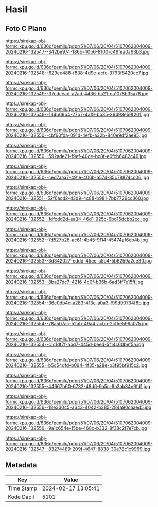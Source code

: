# Hasil

## Foto C Plano

https://sirekap-obj-formc.kpu.go.id/636d/pemilu/pdpr/51/07/06/20/04/5107062004009-20240216-132547--342be974-186b-40b6-8100-c49fea0a63b3.jpg

https://sirekap-obj-formc.kpu.go.id/636d/pemilu/pdpr/51/07/06/20/04/5107062004009-20240216-132548--629ee488-f838-4d9e-acfc-3793f8420cc7.jpg

https://sirekap-obj-formc.kpu.go.id/636d/pemilu/pdpr/51/07/06/20/04/5107062004009-20240216-132549--37cdcead-a2ad-4436-ba21-ea1078b35a78.jpg

https://sirekap-obj-formc.kpu.go.id/636d/pemilu/pdpr/51/07/06/20/04/5107062004009-20240216-132549--134b69b4-27b7-4af9-bb35-36493e59f201.jpg

https://sirekap-obj-formc.kpu.go.id/636d/pemilu/pdpr/51/07/06/20/04/5107062004009-20240216-132550--cbf60fda-091d-4efb-a32b-840e9df2ae95.jpg

https://sirekap-obj-formc.kpu.go.id/636d/pemilu/pdpr/51/07/06/20/04/5107062004009-20240216-132550--592ade21-f9ef-40ce-bc8f-e6fcb6482c46.jpg

https://sirekap-obj-formc.kpu.go.id/636d/pemilu/pdpr/51/07/06/20/04/5107062004009-20240216-132550--ced7aaa7-491e-406b-a574-85c78874cc06.jpg

https://sirekap-obj-formc.kpu.go.id/636d/pemilu/pdpr/51/07/06/20/04/5107062004009-20240216-132551--52f6acd2-d3d9-4c88-b981-7bb7729cc360.jpg

https://sirekap-obj-formc.kpu.go.id/636d/pemilu/pdpr/51/07/06/20/04/5107062004009-20240216-132552--1dfcdd2d-ea34-46d1-925c-6bd15dcbb2cc.jpg

https://sirekap-obj-formc.kpu.go.id/636d/pemilu/pdpr/51/07/06/20/04/5107062004009-20240216-132552--7d527b26-ac61-4b45-9f14-45474af6eb4b.jpg

https://sirekap-obj-formc.kpu.go.id/636d/pemilu/pdpr/51/07/06/20/04/5107062004009-20240216-132553--3d342027-eddd-45ee-a5b4-5b6259a2ce30.jpg

https://sirekap-obj-formc.kpu.go.id/636d/pemilu/pdpr/51/07/06/20/04/5107062004009-20240216-132553--8ba27dc7-4216-4c0f-b36b-6ad3ff7e15ff.jpg

https://sirekap-obj-formc.kpu.go.id/636d/pemilu/pdpr/51/07/06/20/04/5107062004009-20240216-132554--36c0db4c-a283-413c-a0a3-f99d90734f8b.jpg

https://sirekap-obj-formc.kpu.go.id/636d/pemilu/pdpr/51/07/06/20/04/5107062004009-20240216-132554--78a507ac-52ab-49a4-acbb-2cf5e599a075.jpg

https://sirekap-obj-formc.kpu.go.id/636d/pemilu/pdpr/51/07/06/20/04/5107062004009-20240216-132554--c1c1df7f-abd7-445d-beed-5f14c60bef5a.jpg

https://sirekap-obj-formc.kpu.go.id/636d/pemilu/pdpr/51/07/06/20/04/5107062004009-20240216-132555--b5c54dfd-b094-4f35-a28e-b3f95bf915c2.jpg

https://sirekap-obj-formc.kpu.go.id/636d/pemilu/pdpr/51/07/06/20/04/5107062004009-20240216-132555--44667b60-6782-48d6-9a5c-9a3ab84e9fd1.jpg

https://sirekap-obj-formc.kpu.go.id/636d/pemilu/pdpr/51/07/06/20/04/5107062004009-20240216-132556--18e33045-a643-4042-b385-284a90caaed5.jpg

https://sirekap-obj-formc.kpu.go.id/636d/pemilu/pdpr/51/07/06/20/04/5107062004009-20240216-132556--9a1c654e-15be-468c-b332-8f38c2f7e7cb.jpg

https://sirekap-obj-formc.kpu.go.id/636d/pemilu/pdpr/51/07/06/20/04/5107062004009-20240216-132547--83274489-209f-4647-8838-30e78c1c9969.jpg


## Metadata

| Key        | Value               |
| ---------- | ------------------- |
| Time Stamp | 2024-02-17 13:05:41 |
| Kode Dapil | 5101                |



